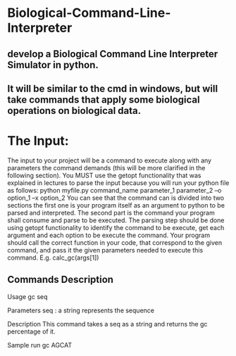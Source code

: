 # Biological-Command-Line-Interpreter
## develop a Biological Command Line Interpreter Simulator in python.
## It will be similar to the cmd in windows, but will take commands that apply some biological operations on biological data.
# The Input:
The input to your project will be a command to execute along with any parameters the command demands (this will be more clarified in the following section). You MUST use the getopt functionality that was explained in lectures to parse the input because you will run your python file as follows:
python myfile.py command_name parameter_1 parameter_2 –o option_1 –x option_2
You can see that the command can is divided into two sections the first one is your program itself as an argument to python to be parsed and interpreted. The second part is the command your program shall consume and parse to be executed.
The parsing step should be done using getopt functionality to identify the command to be execute, get each argument and each option to be execute the command.
Your program should call the correct function in your code, that correspond to the given command, and pass it the given parameters needed to execute this command. E.g. calc_gc(args[1])

## Commands Description
Usage gc seq

Parameters seq : a string represents the sequence

Description This command takes a seq as a string and returns the gc percentage of it.

Sample run gc AGCAT
